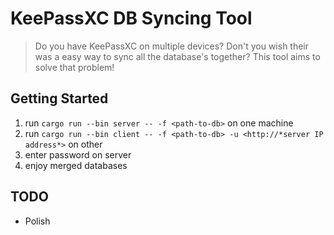 # KeePassXC DB Syncing Tool

> Do you have KeePassXC on multiple devices?
> Don't you wish their was a easy way to sync all the database's together?
> This tool aims to solve that problem!

## Getting Started
1. run `cargo run --bin server -- -f <path-to-db>` on one machine
2. run `cargo run --bin client -- -f <path-to-db> -u <http://*server IP address*>` on other
3. enter password on server
4. enjoy merged databases

## TODO
- Polish

